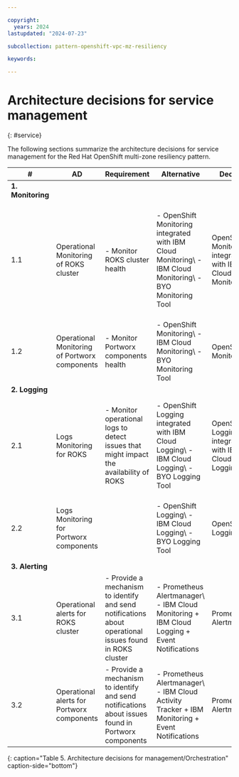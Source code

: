 ```yaml
---

copyright:
  years: 2024
lastupdated: "2024-07-23"

subcollection: pattern-openshift-vpc-mz-resiliency

keywords:

---
```


# Architecture decisions for service management
{: #service}

The following sections summarize the architecture decisions for service management for the Red Hat OpenShift multi-zone resiliency pattern.


| **\#**             | **AD**                                        | **Requirement**                                                                                         | **Alternative**                                                                                          | **Decision**                                              | **Rationale**                                                                                                                          |
|--------------------|-----------------------------------------------|---------------------------------------------------------------------------------------------------------|----------------------------------------------------------------------------------------------------------|-----------------------------------------------------------|----------------------------------------------------------------------------------------------------------------------------------------|
| **1. Monitoring**  |                                               |                                                                                                         |                                                                                                          |                                                           |                                                                                                                                        |
| 1.1                | Operational Monitoring of ROKS cluster        | - Monitor ROKS cluster health                                                                           | - OpenShift Monitoring integrated with IBM Cloud Monitoring\ - IBM Cloud Monitoring\ - BYO Monitoring Tool | OpenShift Monitoring integrated with IBM Cloud Monitoring | OpenShift monitoring can also be used to monitor Portworx. For an overall solution, it should be integrated with IBM Cloud Monitoring. |
| 1.2                | Operational Monitoring of Portworx components | - Monitor Portworx components health                                                                    | - OpenShift Monitoring\ - IBM Cloud Monitoring\ - BYO Monitoring Tool                                      | OpenShift Monitoring                                      | Portworx monitoring requires OpenShift monitoring (Prometheus)                                                                         |
| **2. Logging**     |                                               |                                                                                                         |                                                                                                          |                                                           |                                                                                                                                        |
| 2.1                | Logs Monitoring for ROKS                      | - Monitor operational logs to detect issues that might impact the availability of ROKS                  | - OpenShift Logging integrated with IBM Cloud Logging\ - IBM Cloud Logging\ - BYO Logging Tool             | OpenShift Logging integrated with IBM Cloud Logging       | OpenShift logging can also be used for Portworx. For an overall solution, it should be integrated with IBM Cloud Logging.              |
| 2.2                | Logs Monitoring for Portworx components       |                                                                                                         | - OpenShift Logging\ - IBM Cloud Logging\ - BYO Logging Tool                                               | OpenShift Logging                                         | On IBM Cloud, Portworx logging requires OpenShift logging tools                                                                        |
| **3. Alerting**    |                                               |                                                                                                         |                                                                                                          |                                                           |                                                                                                                                        |
| 3.1                | Operational alerts for ROKS cluster           | - Provide a mechanism to identify and send notifications about operational issues found in ROKS cluster | - Prometheus Alertmanager\ - IBM Cloud Monitoring +  IBM Cloud Logging + Event Notifications              | Prometheus Alertmanager                                   | Prometheus Alertmanager can be used for Portworx components                                                                            |
| 3.2                | Operational alerts for Portworx components    | - Provide a mechanism to identify and send notifications about issues found in Portworx components      | - Prometheus Alertmanager\ - IBM Cloud Activity Tracker + IBM Monitoring +  Event Notifications           | Prometheus Alertmanager                                   | Portworx alerting solution is based on Prometheus Alertmanager                                                                         |
{: caption="Table 5. Architecture decisions for management/Orchestration" caption-side="bottom"}
